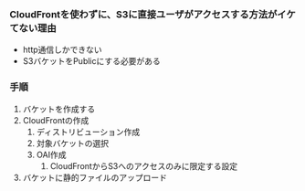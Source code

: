 
### CloudFrontを使わずに、S3に直接ユーザがアクセスする方法がイケてない理由

- http通信しかできない
- S3バケットをPublicにする必要がある

### 手順

1. バケットを作成する
2. CloudFrontの作成
	1. ディストリビューション作成
	2. 対象バケットの選択
	3. OAI作成
		1. CloudFrontからS3へのアクセスのみに限定する設定
3. バケットに静的ファイルのアップロード
